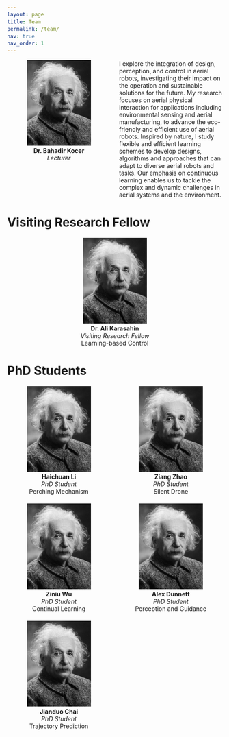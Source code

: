 ```yaml
---
layout: page
title: Team
permalink: /team/
nav: true
nav_order: 1
---
```




<div style="display: grid; grid-template-columns: repeat(auto-fit, minmax(200px, 1fr)); gap: 20px;">

<!-- Researchers -->

<div align="center">
  <img src="../assets/img/prof_pic.jpg" alt="Ali Karasahin" width="150"><br>
  <strong>Dr. Bahadir Kocer</strong><br>
  <em>Lecturer</em><br>
  <a href="https://research-information.bris.ac.uk/en/persons/basaran-bahadir-kocer" class="fa fa-home"></a>
  <a href="https://scholar.google.com/citations?user=AVt5qrAAAAAJ&hl=en" class="fa fa-graduation-cap"></a>
  <a href="https://www.linkedin.com/in/basaran-bahadir-kocer-6920a7340/" class="fab fa-linkedin"></a>
</div>

<div align="Left">
  I explore the integration of design, perception, and control in aerial robots, investigating their impact on the operation and sustainable solutions for the future. My research focuses on aerial physical interaction for applications including environmental sensing and aerial manufacturing, to advance the eco-friendly and efficient use of aerial robots. Inspired by nature, I study flexible and efficient learning schemes to develop designs, algorithms and approaches that can adapt to diverse aerial robots and tasks. Our emphasis on continuous learning enables us to tackle the complex and dynamic challenges in aerial systems and the environment.
</div>

</div>

# Visiting Research Fellow

<div style="display: grid; grid-template-columns: repeat(auto-fit, minmax(200px, 1fr)); gap: 20px;">

<div align="center">
  <img src="../assets/img/prof_pic.jpg" alt="Ali Karasahin" width="150"><br>
  <strong>Dr. Ali Karasahin</strong><br>
  <em>Visiting Research Fellow</em><br>
  Learning-based Control<br>
  <a href="https://tahirkarasahin.netlify.app/" class="fa fa-home"></a>
  <a href="https://scholar.google.com/citations?user=F1QthcIAAAAJ&hl=tr&oi=ao" class="fa fa-graduation-cap"></a>
  <a href="https://www.linkedin.com/in/tahirkarasahin/" class="fab fa-linkedin"></a>
</div>

</div>


# PhD Students

<div style="display: grid; grid-template-columns: repeat(auto-fit, minmax(200px, 1fr)); gap: 20px;">

<!-- Researchers -->
<div align="center">
  <img src="../assets/img/prof_pic.jpg" alt="Haichuan Li" width="150"><br>
  <strong>Haichuan Li</strong><br>
  <em>PhD Student</em><br>
  Perching Mechanism<br>
  <a href="https://research-information.bris.ac.uk/en/persons/haichuan-li" class="fa fa-home"></a>
  <a href="https://scholar.google.com/citations?user=v_HpSo4AAAAJ&hl=en" class="fa fa-graduation-cap"></a>
  <a href="https://www.linkedin.com/in/haichuan-li-95893a267/" class="fab fa-linkedin"></a>
</div>

<div align="center">
  <img src="../assets/img/prof_pic.jpg" alt="Ziang Zhao" width="150"><br>
  <strong>Ziang Zhao</strong><br>
  <em>PhD Student</em><br>
  Silent Drone<br>
  <a href="https://research-information.bris.ac.uk/en/persons/ziang-zhao" class="fa fa-home"></a>
  <a href="#" class="fa fa-graduation-cap"></a>
  <a href="https://www.linkedin.com/in/ziang-zhao-9a6a1b1a9/" class="fab fa-linkedin"></a>
</div>

<div align="center">
  <img src="../assets/img/prof_pic.jpg" alt="Ziniu Wu" width="150"><br>
  <strong>Ziniu Wu</strong><br>
  <em>PhD Student</em><br>
  Continual Learning<br>
  <a href="https://ziniuw.com/" class="fa fa-home"></a>
  <a href="#" class="fa fa-graduation-cap"></a>
  <a href="https://www.linkedin.com/in/ziniu-wu18/" class="fab fa-linkedin"></a>
</div>

<div align="center">
  <img src="../assets/img/prof_pic.jpg" alt="Alex Dunnett" width="150"><br>
  <strong>Alex Dunnett</strong><br>
  <em>PhD Student</em><br>
  Perception and Guidance<br>
  <a href="https://research-information.bris.ac.uk/en/persons/alex-j-dunnett" class="fa fa-home"></a>
  <a href="#" class="fa fa-graduation-cap"></a>
  <a href="https://www.linkedin.com/in/alex-dunnett-434948195/" class="fab fa-linkedin"></a>
</div>

<div align="center">
  <img src="../assets/img/prof_pic.jpg" alt="Jianduo Chai" width="150"><br>
  <strong>Jianduo Chai</strong><br>
  <em>PhD Student</em><br>
  Trajectory Prediction<br>
  <a href="https://research-information.bris.ac.uk/en/persons/jianduo-chai" class="fa fa-home"></a>
  <a href="#" class="fa fa-graduation-cap"></a>
  <a href="#" class="fab fa-linkedin"></a>
</div>


</div>

